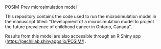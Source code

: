 POSIM-Prev microsimulation model

This repository contains the code used to run the microsimulation model in the manuscript titled: "Development of a microsimulation model to project the future prevalence of childhood cancer in Ontario, Canada".

Results from this model are also accessible through an R Shiny app (https://pechlilab.shinyapps.io/POSIM/).
